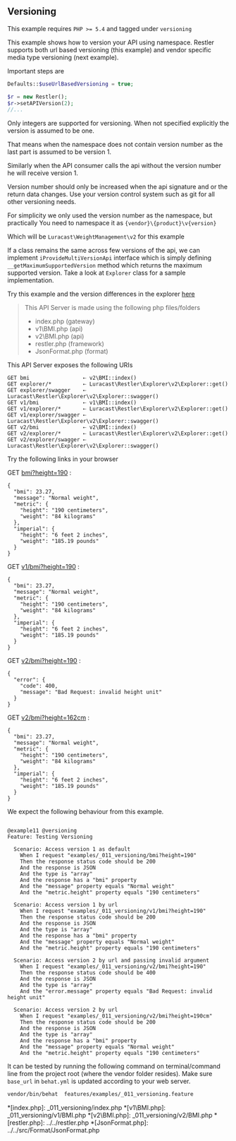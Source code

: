 ## Versioning 

 This example requires `PHP >= 5.4` and tagged under `versioning`


This example shows how to version your API using namespace. Restler supports
both url based versioning (this example) and vendor specific media type
versioning (next example).

Important steps are

```php
Defaults::$useUrlBasedVersioning = true;

$r = new Restler();
$r->setAPIVersion(2);
//...
```

Only integers are supported for versioning. When not specified explicitly the
version is assumed to be one.

That means when the namespace does not contain
version number as the last part is assumed to be version 1.

Similarly when the API consumer calls the api without the version number he
will receive version 1.

Version number should only be increased when the api signature and or the return
data changes. Use your version control system such as git for all other
versioning needs.

For simplicity we only used the version number as the namespace, but practically
You need to namespace it as `{vendor}\{product}\v{version}`

Which will be `Luracast\WeightManagement\v2` for this example

If a class remains the same across few versions of the api, we can implement
`iProvideMultiVersionApi` interface which is simply defining `__getMaximumSupportedVersion`
method which returns the maximum supported version. Take a look at `Explorer`
class for a sample implementation.

Try this example and the version differences in the explorer [here](explorer/index.html#!/v2)

> This API Server is made using the following php files/folders
> 
> * index.php      (gateway)
> * v1\BMI.php      (api)
> * v2\BMI.php      (api)
> * restler.php      (framework)
> * JsonFormat.php      (format)

This API Server exposes the following URIs

    GET bmi                 ⇠ v2\BMI::index()
    GET explorer/*          ⇠ Luracast\Restler\Explorer\v2\Explorer::get()
    GET explorer/swagger    ⇠ Luracast\Restler\Explorer\v2\Explorer::swagger()
    GET v1/bmi              ⇠ v1\BMI::index()
    GET v1/explorer/*       ⇠ Luracast\Restler\Explorer\v2\Explorer::get()
    GET v1/explorer/swagger ⇠ Luracast\Restler\Explorer\v2\Explorer::swagger()
    GET v2/bmi              ⇠ v2\BMI::index()
    GET v2/explorer/*       ⇠ Luracast\Restler\Explorer\v2\Explorer::get()
    GET v2/explorer/swagger ⇠ Luracast\Restler\Explorer\v2\Explorer::swagger()






Try the following links in your browser

GET [bmi?height=190](index.php/bmi?height=190)
:    
~~~~~~~~~~~~~~~~~~~~~~~~~~~~~~~~
{
  "bmi": 23.27,
  "message": "Normal weight",
  "metric": {
    "height": "190 centimeters",
    "weight": "84 kilograms"
  },
  "imperial": {
    "height": "6 feet 2 inches",
    "weight": "185.19 pounds"
  }
}
~~~~~~~~~~~~~~~~~~~~~~~~~~~~~~~~

GET [v1/bmi?height=190](index.php/v1/bmi?height=190)
:    
~~~~~~~~~~~~~~~~~~~~~~~~~~~~~~~~
{
  "bmi": 23.27,
  "message": "Normal weight",
  "metric": {
    "height": "190 centimeters",
    "weight": "84 kilograms"
  },
  "imperial": {
    "height": "6 feet 2 inches",
    "weight": "185.19 pounds"
  }
}
~~~~~~~~~~~~~~~~~~~~~~~~~~~~~~~~

GET [v2/bmi?height=190](index.php/v2/bmi?height=190)
:    
~~~~~~~~~~~~~~~~~~~~~~~~~~~~~~~~
{
  "error": {
    "code": 400,
    "message": "Bad Request: invalid height unit"
  }
}
~~~~~~~~~~~~~~~~~~~~~~~~~~~~~~~~

GET [v2/bmi?height=162cm](index.php/v2/bmi?height=162cm)
:    
~~~~~~~~~~~~~~~~~~~~~~~~~~~~~~~~
{
  "bmi": 23.27,
  "message": "Normal weight",
  "metric": {
    "height": "190 centimeters",
    "weight": "84 kilograms"
  },
  "imperial": {
    "height": "6 feet 2 inches",
    "weight": "185.19 pounds"
  }
}
~~~~~~~~~~~~~~~~~~~~~~~~~~~~~~~~




We expect the following behaviour from this example.

```gherkin

@example11 @versioning
Feature: Testing Versioning

  Scenario: Access version 1 as default
    When I request "examples/_011_versioning/bmi?height=190"
    Then the response status code should be 200
    And the response is JSON
    And the type is "array"
    And the response has a "bmi" property
    And the "message" property equals "Normal weight"
    And the "metric.height" property equals "190 centimeters"

  Scenario: Access version 1 by url
    When I request "examples/_011_versioning/v1/bmi?height=190"
    Then the response status code should be 200
    And the response is JSON
    And the type is "array"
    And the response has a "bmi" property
    And the "message" property equals "Normal weight"
    And the "metric.height" property equals "190 centimeters"

  Scenario: Access version 2 by url and passing invalid argument
    When I request "examples/_011_versioning/v2/bmi?height=190"
    Then the response status code should be 400
    And the response is JSON
    And the type is "array"
    And the "error.message" property equals "Bad Request: invalid height unit"

  Scenario: Access version 2 by url
    When I request "examples/_011_versioning/v2/bmi?height=190cm"
    Then the response status code should be 200
    And the response is JSON
    And the type is "array"
    And the response has a "bmi" property
    And the "message" property equals "Normal weight"
    And the "metric.height" property equals "190 centimeters"

```

It can be tested by running the following command on terminal/command line
from the project root (where the vendor folder resides). Make sure `base_url`
in `behat.yml` is updated according to your web server.

```bash
vendor/bin/behat  features/examples/_011_versioning.feature
```



*[index.php]: _011_versioning/index.php
*[v1\BMI.php]: _011_versioning/v1/BMI.php
*[v2\BMI.php]: _011_versioning/v2/BMI.php
*[restler.php]: ../../restler.php
*[JsonFormat.php]: ../../src/Format/JsonFormat.php

